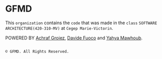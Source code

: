 # GFMD 

This `organization` contains the `code` that was made in the `class` `SOFTWARE ARCHITECTURE(420-310-MV)` at `Cegep Marie-Victorin`.

POWERED BY [Achraf Groiez](https://github.com/AchrafGroiez), [Davide Fuoco](https://github.com/DF195) and [Yahya Mawhoub](https://github.com/yahyamaw311).
```shell

© GFMD. All Rights Reserved.

```
